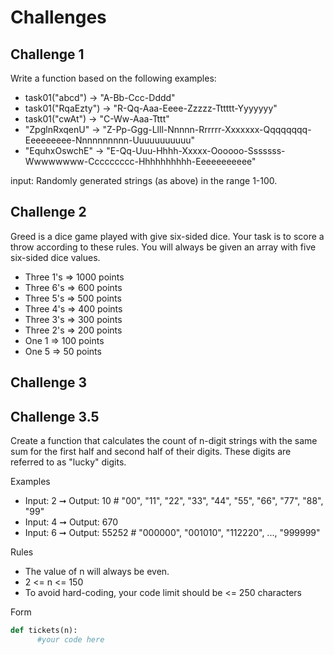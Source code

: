 # Challenges

## Challenge 1

Write a function based on the following examples:

* task01("abcd") -> "A-Bb-Ccc-Dddd"
* task01("RqaEzty") -> "R-Qq-Aaa-Eeee-Zzzzz-Tttttt-Yyyyyyy"
* task01("cwAt") -> "C-Ww-Aaa-Tttt"
* "ZpglnRxqenU" -> "Z-Pp-Ggg-Llll-Nnnnn-Rrrrrr-Xxxxxxx-Qqqqqqqq-Eeeeeeeee-Nnnnnnnnnn-Uuuuuuuuuuu"
* "EquhxOswchE" -> "E-Qq-Uuu-Hhhh-Xxxxx-Oooooo-Sssssss-Wwwwwwww-Ccccccccc-Hhhhhhhhhh-Eeeeeeeeeee"

input: Randomly generated strings (as above) in the range 1-100.

## Challenge 2

Greed is a dice game played with give six-sided dice. Your task is to score a throw according to these rules. You will always be given an array with five six-sided dice values.

* Three 1's => 1000 points
* Three 6's =>  600 points
* Three 5's =>  500 points
* Three 4's =>  400 points
* Three 3's =>  300 points
* Three 2's =>  200 points
* One 1     =>  100 points
* One 5     =>   50 points

## Challenge 3

## Challenge 3.5

Create a function that calculates the count of n-digit strings with the same sum for the first half and second half of their digits. These digits are referred to as "lucky" digits.

Examples

* Input: 2 ➞ Output: 10 # "00", "11", "22", "33", "44", "55", "66", "77", "88", "99"
* Input: 4 ➞ Output: 670
* Input: 6 ➞ Output: 55252 # "000000", "001010", "112220", ..., "999999"

Rules

* The value of n will always be even.
* 2 <= n <= 150
* To avoid hard-coding, your code limit should be <= 250 characters

Form

```python
def tickets(n):
      #your code here
```
